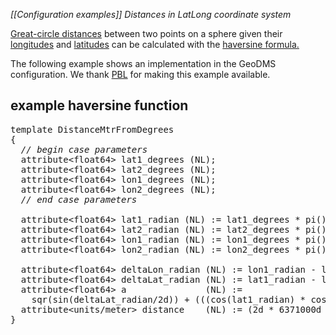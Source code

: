 *[[Configuration examples]] Distances in LatLong coordinate system*

[Great-circle distances](wikipedia:Great-circle_distance "wikilink") between two points on a sphere given their [longitudes](wikipedia:Longitude "wikilink") and [latitudes](wikipedia:Latitude "wikilink") can be calculated with the [haversine formula.](wikipedia:Haversine_formula "wikilink")

The following example shows an implementation in the GeoDMS configuration. We thank [PBL](https://www.pbl.nl/) for making this example available.

## example haversine function

<pre>
template DistanceMtrFromDegrees
{
  <I>// begin case parameters</I>
  attribute&lt;float64&gt; lat1_degrees (NL);
  attribute&lt;float64&gt; lat2_degrees (NL);
  attribute&lt;float64&gt; lon1_degrees (NL);
  attribute&lt;float64&gt; lon2_degrees (NL);
  <I>// end case parameters</I>

  attribute&lt;float64&gt; lat1_radian (NL) := lat1_degrees * pi() / 180.0;
  attribute&lt;float64&gt; lat2_radian (NL) := lat2_degrees * pi() / 180.0;
  attribute&lt;float64&gt; lon1_radian (NL) := lon1_degrees * pi() / 180.0;
  attribute&lt;float64&gt; lon2_radian (NL) := lon2_degrees * pi() / 180.0;           `

  attribute&lt;float64&gt; deltaLon_radian (NL) := lon1_radian - lon2_radian;`
  attribute&lt;float64&gt; deltaLat_radian (NL) := lat1_radian - lat2_radian;`
  attribute&lt;float64&gt; a               (NL) := 
    sqr(sin(deltaLat_radian/2d)) + (((cos(lat1_radian) * cos(lat2_radian))) * sqr(sin(deltaLon_radian/2d)));
  attribute&lt;units/meter&gt; distance    (NL) := (2d * 6371000d * atan(sqrt(a) / (sqrt(1d - a))))[Units/Meter];
}
</pre>